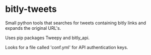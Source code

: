 # bitly-tweets
Small python tools that searches for tweets containing bitly links and expands the original URL's. 

Uses pip packages Tweepy and bitly_api.

Looks for a file called 'conf.yml' for API authentication keys. 

